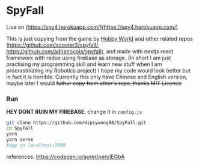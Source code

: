 # SpyFall
Live on [https://spy4.herokuapp.com/](https://spy4.herokuapp.com/)

This is just copying from the game by [Hobby World](http://international.hobbyworld.ru/) and other related repos
(https://github.com/scooter3/spyfall/, https://github.com/adrianocola/spyfall), and made with nextjs react framework with redux using firebase as storage. (In short I am just practising my programming skill and learn new stuff when I am procrastinating my Robotics project) I hope my code would look better but in fact it is horrible. Currently this only have Chinese and English version, maybe later I would ~~futhur copy from other's repo, thanks MIT Licence~~

### Run
**HEY DONT RUIN MY FIREBASE**, change it in `config.js`
```sh
git clone https://github.com/dipsywong98/SpyFall.git
cd SpyFall
yarn
yarn serve
#app on localhost:3000
```

references:
https://codepen.io/aurer/pen/jEGbA
